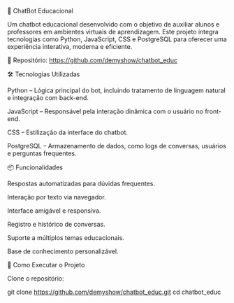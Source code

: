 🤖 ChatBot Educacional

Um chatbot educacional desenvolvido com o objetivo de auxiliar alunos e professores em ambientes virtuais de aprendizagem. Este projeto integra tecnologias como Python, JavaScript, CSS e PostgreSQL para oferecer uma experiência interativa, moderna e eficiente.

🔗 Repositório: https://github.com/demyshow/chatbot_educ

🛠️ Tecnologias Utilizadas

Python – Lógica principal do bot, incluindo tratamento de linguagem natural e integração com back-end.

JavaScript – Responsável pela interação dinâmica com o usuário no front-end.

CSS – Estilização da interface do chatbot.

PostgreSQL – Armazenamento de dados, como logs de conversas, usuários e perguntas frequentes.

📦 Funcionalidades

Respostas automatizadas para dúvidas frequentes.

Interação por texto via navegador.

Interface amigável e responsiva.

Registro e histórico de conversas.

Suporte a múltiplos temas educacionais.

Base de conhecimento personalizável.

🚀 Como Executar o Projeto

Clone o repositório:

git clone https://github.com/demyshow/chatbot_educ.git
cd chatbot_educ
